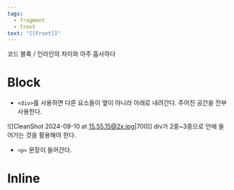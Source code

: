 ```yaml
---
tags:
  - fragment
  - front
text: "[[Front]]"
---
```


코드 블록 / 인라인의 차이와 아주 흡사하다
# Block
- `<div>`를 사용하면 다른 요소들이 옆이 아니라 아래로 내려간다.
주어진 공간을 전부 사용한다.

![[CleanShot 2024-09-10 at 15.55.15@2x.jpg|700]]
div가 2중~3중으로 안에 들어가는 것을 활용해야 한다.

- `<p>` 문장이 들어간다.
# Inline